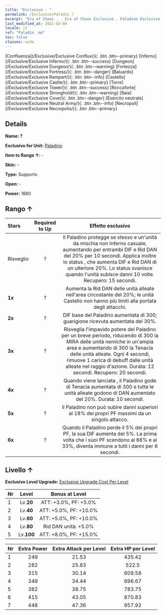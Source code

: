 ```yaml
---
title: "Esclusivo - "
permalink: /Exclusive/Paladin /
excerpt: "Era of Chaos . . Era of Chaos Esclusivo . Paladino Esclusivo."
last_modified_at: 2021-03-04
locale: it
ref: "Paladin .md"
toc: false
classes: wide
---
```

 [Confluenza](/Exclusive/Exclusive Conflux/){: .btn .btn--primary} [Inferno](/Exclusive/Exclusive Inferno/){: .btn .btn--success} [Dungeon](/Exclusive/Exclusive Dungeon/){: .btn .btn--warning} [Fortezza](/Exclusive/Exclusive Fortress/){: .btn .btn--danger} [Baluardo](/Exclusive/Exclusive Rampart/){: .btn .btn--info} [Castello](/Exclusive/Exclusive Castle/){: .btn .btn--primary} [Torre](/Exclusive/Exclusive Tower/){: .btn .btn--success} [Roccaforte](/Exclusive/Exclusive Stronghold/){: .btn .btn--warning} [Baia](/Exclusive/Exclusive Cove/){: .btn .btn--danger} [Esercito neutrale](/Exclusive/Exclusive Neutral Army/){: .btn .btn--info} [Necropoli](/Exclusive/Exclusive Necropolis/){: .btn .btn--primary} 

## Details
 **Name: ?** 

 **Esclusivo for Unit:** [Paladino](/units/Paladin/) 

 **Item to Rango ↑:** -

 **Skin:** -

 **Type:** Supporto

 **Open:** -

 **Power:** 1660

## Rango ↑

  |     Stars    |  Required to Up | Effetto esclusivo |
  |:-------------|:---------------:|:---------------:|
  |  Risveglio  | ? | <Protezione perenne> Il Paladino protegge se stesso e un'unità da mischia non Inferno casuale, aumentando per entrambi DIF e Rid DAN del 20% per 10 secondi. Applica inoltre lo status <Guardiano>, che aumenta DIF e Rid DAN di un ulteriore 20%. Lo status <Guardiano> svanisce quando l'unità subisce danni 10 volte. Recupero: 15 secondi. |
  | **1x** <i class="fas fa-star"/> | ? | Aumenta la Rid DAN delle unità alleate nell'area circostante del 20%; le unità Castello non hanno più limiti alla portata degli attacchi. |
  | **2x** <i class="fas fa-star"/> | ? | DIF base del Paladino aumentata di 300; guarigione ricevuta aumentata del 30%. |
  | **3x** <i class="fas fa-star"/> | ? | <Preghiera di fede> Risveglia l'impavido potere del Paladino per un breve periodo, riducendo di 300 la MIRA delle unità nemiche in un'ampia area e aumentando di 300 la Tenacia delle unità alleate. Ogni 4 secondi, rimuove 1 carica di debuff dalle unità alleate nel raggio d'azione. Durata: 12 secondi. Recupero: 20 secondi. |
  | **4x** <i class="fas fa-star"/> | ? | Quando viene lanciata <Preghiera di fede>, il Paladino gode di Tenacia aumentata di 300 e tutte le unità alleate godono di DAN aumentato del 20%. Durata: 10 secondi. |
  | **5x** <i class="fas fa-star"/> | ? | Il Paladino non può subire danni superiori al 18% dei propri PF massimi da un singolo attacco. |
  | **6x** <i class="fas fa-star"/> | ? | <Resistenza disperata> Quando il Paladino perde il 5% dei propri PF, la sua DIF aumenta del 5%. La prima volta che i suoi PF scendono al 66% e al 33%, diventa immune a tutti i danni per 6 secondi. |


## Livello ↑
 **Esclusivo Level Upgrade:** [Exclusive Upgrade Cost Per Level](/Exclusive/ExclusiveUpgradeCostPerLevel/)

  |  Nr  |   Level  | Bonus at Level |
  |:-----|:--------:|:--------------:|
  | 1 | Lv.**20** | ATT: +3.0%, PF: +5.0% |
  | 2 | Lv.**40** | ATT: +5.0%, PF: +10.0% |
  | 3 | Lv.**60** | ATT: +5.0%, PF: +10.0% |
  | 4 | Lv.**80** | Rid DAN unità: +5.0% |
  | 5 | Lv.**100** | ATT: +8.0%, PF: +15.0% |


  |  Nr  |  Extra Power | Extra Attack per Level | Extra HP per Level |
  |:-----|:--------:|:--------:|:--------:|
  | 1 | 249 | 21.53 | 435.42 |
  | 2 | 282 | 25.83 | 522.5 |
  | 3 | 315 | 30.14 | 609.58 |
  | 4 | 349 | 34.44 | 696.67 |
  | 5 | 382 | 38.75 | 783.75 |
  | 6 | 415 | 43.05 | 870.83 |
  | 7 | 448 | 47.36 | 957.92 |


